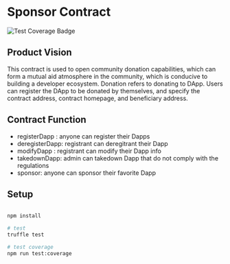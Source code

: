 # Sponsor Contract
![Test Coverage Badge](https://img.shields.io/endpoint?url=https://gist.githubusercontent.com/cpcchengt/2a6065a3e54b0d02f101e55413c9c17f/raw/cpchain-dapps-sponsor_contracts__heads_main.json)

## Product Vision
This contract is used to open community donation capabilities, which can form a mutual aid atmosphere in the community, which is conducive to building a developer ecosystem. Donation refers to donating to DApp. Users can register the DApp to be donated by themselves, and specify the contract address, contract homepage, and beneficiary address.

## Contract Function
+ registerDapp : anyone can register their Dapps
+ deregisterDapp: registrant can deregitrant their Dapp
+ modifyDapp : registrant can modify their Dapp info
+ takedownDapp: admin can takedown Dapp that do not comply with the regulations
+ sponsor: anyone can sponsor their favorite Dapp
## Setup

```bash

npm install

# test
truffle test

# test coverage
npm run test:coverage

```
